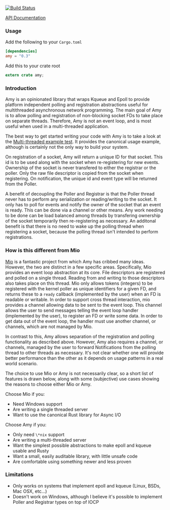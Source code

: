 [![Build
Status](https://travis-ci.org/andrewjstone/amy.svg?branch=master)](https://travis-ci.org/andrewjstone/amy)

[API Documentation](https://crates.fyi/crates/amy/0.3.0/)

### Usage

Add the following to your `Cargo.toml`

```toml
[dependencies]
amy = "0.3"
```

Add this to your crate root

```rust
extern crate amy;
```

### Introduction

Amy is an opinionated library that wraps Kqueue and Epoll to provide platform independent polling
and registration abstractions useful for multithreaded asynchronous network programming. The main
goal of Amy is to allow polling and registration of non-blocking socket FDs to take place on
separate threads. Therefore, Amy is not an event loop, and is most useful when used in a
multi-threaded application.

The best way to get started writing your code with Amy is to take a look at the [Multi-threaded
example test](https://github.com/andrewjstone/amy/blob/master/tests/multithread-example.rs). It
provides the canonical usage example, although is certainly not the only way to build your system.

On registration of a socket, Amy will return a unique ID for that socket. This id is to
be used along with the socket when re-registering for new events. Ownership of the socket is never
transfered to either the registrar or the poller. Only the raw file descriptor is copied from the
socket when registering. On notification, the unique id and event type will be returned from the
Poller.

A benefit of decoupling the Poller and Registrar is that the Poller thread never has to perform any
serialization or reading/writing to the socket. It only has to poll for events and notify the owner
of the socket that an event is ready. This can be done via a channel or other means. Any work
needing to be done can be load balanced among threads by transfering ownership of the socket
temporarily then re-registering as necessary. An additonal benefit is that there is no need to wake
up the polling thread when registering a socket, because the polling thread isn't intended to
perform registrations.

### How is this different from Mio

[Mio](https://github.com/carllerche/mio/) is a fantastic project from which Amy has cribbed many
ideas. However, the two are distinct in a few specific areas. Specifically, Mio provides an event
loop abstraction at its core. File descriptors are registered and polled on a single thread.
Reading from and writing to those descriptors also takes place on this thread. Mio only allows tokens
(integers) to be registered with the kernel poller as unique identifiers for a given FD, and returns
these to a `ready` callback (implemented by the user) when an FD is readable or writable. In order to
support cross thread interaction, mio provides a channel allowing data to be sent to the event
loop. This channel allows the user to send messages telling the event loop handler (implemented by
the user), to register an FD or write some data. In order to get data out of the event loop, the
handler must use another channel, or channels, which are not managed by Mio.

In contrast to this, Amy allows separation of the registration and polling functionality as
described above. However, Amy also requires a channel, or channels, managed by the user to forward
Notifications from the polling thread to other threads as necessary. It's not clear whether one will
provide better performance than the other as it depends on usage patterns in a real world scenario.

The choice to use Mio or Amy is not necessarily clear, so a short list of features is drawn below,
along with some (subjective) use cases showing the reasons to choose either Mio or Amy.

Choose Mio if you:
 * Need Windows support
 * Are writing a single threaded server
 * Want to use the canonical Rust library for Async I/O

Choose Amy if you:
 * Only need `\*nix` support
 * Are writing a multi-threaded server
 * Want the simplest possible abstractions to make epoll and kqueue usable and Rusty
 * Want a small, easily auditable library, with little unsafe code
 * Are comfortable using something newer and less proven

### Limitations
 * Only works on systems that implement epoll and kqueue (Linux, BSDs, Mac OSX, etc...)
 * Doesn't work on Windows, although I believe it's possible to implement Poller and Registrar
   types on top of IOCP
